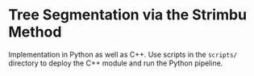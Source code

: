 # Tree Segmentation via the Strimbu Method

Implementation in Python as well as C++.
Use scripts in the `scripts/` directory to deploy the C++ module and run the Python pipeline.
